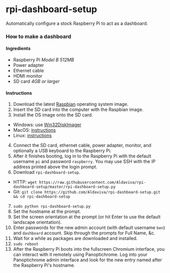 rpi-dashboard-setup
===================

Automatically configure a stock Raspberry Pi to act as a dashboard.

### How to make a dashboard

#### Ingredients
- Raspberry Pi _Model B 512MB_
- Power adapter
- Ethernet cable
- HDMI monitor
- SD card _4GB or larger_

#### Instructions
1. Download the latest [Raspbian](http://www.raspberrypi.org/downloads/) operating system image.
2. Insert the SD card into the computer with the Raspbian image.
3. Install the OS image onto the SD card.
  - Windows: use [Win32DiskImager](http://sourceforge.net/projects/win32diskimager)
  - MacOS: [instructions](http://elinux.org/RPi_Easy_SD_Card_Setup#Flashing_the_SD_card_using_Mac_OSX)
  - Linux: [instructions](http://elinux.org/RPi_Easy_SD_Card_Setup#Flashing_the_SD_Card_using_Linux_.28including_on_a_Pi.21.29)
4. Connect the SD card, ethernet cable, power adapter, monitor, and optionally a USB keyboard to the Raspberry Pi.
5. After it finishes booting, log in to the Raspberry Pi with the default username `pi` and password `raspberry`. You may use SSH with the IP address printed above the login prompt.
6. Download `rpi-dashboard-setup`.
  - HTTP: `wget https://raw.githubusercontent.com/Aldaviva/rpi-dashboard-setup/master/rpi-dashboard-setup.py`
  - Git: `git clone https://github.com/Aldaviva/rpi-dashboard-setup.git && cd rpi-dashboard-setup`
7. `sudo python rpi-dashboard-setup.py`
8. Set the hostname at the prompt.
9. Set the screen orientation at the prompt (or hit Enter to use the default landscape orientation).
10. Enter passwords for the new admin account (with default username `ben`) and `dashboard` account. Skip through the prompts for Full Name, &c.
11. Wait for a while as packages are downloaded and installed.
12. `sudo reboot`
13. After the Raspberry Pi boots into the fullscreen Chromium interface, you can interact with it remotely using Panoptichrome. Log into your Panoptichrome admin interface and look for the new entry named after the Raspberry Pi's hostname.
